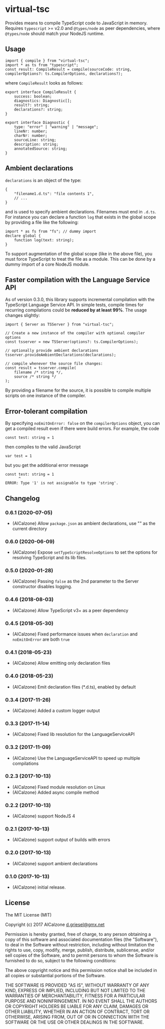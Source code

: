 # virtual-tsc

Provides means to compile TypeScript code to JavaScript in memory. 
Requires `typescript` >= v2.0 and `@types/node` as peer dependencies, where `@types/node` should match your NodeJS runtime.

## Usage

```TS
import { compile } from "virtual-tsc";
import * as ts from "typescript";
const result: CompileResult = compile(sourceCode: string, compilerOptions?: ts.CompilerOptions, declarations?);
```
where `CompileResult` looks as follows:
```TS
export interface CompileResult {
    success: boolean;
    diagnostics: Diagnostic[];
    result?: string;
    declarations?: string;
}

export interface Diagnostic {
    type: "error" | "warning" | "message";
    lineNr: number;
    charNr: number;
    sourceLine: string;
    description: string;
    annotatedSource: string;
}
```

## Ambient declarations
`declarations` is an object of the type:
```JS
{
    "filename1.d.ts": "file contents 1",
    // ...
}
```
and is used to specify ambient declarations. Filenames must end in `.d.ts`. For instance you can declare a function `log` that exists in the global scope by providing a file like the following:
```TS
import * as fs from "fs"; // dummy import
declare global {
    function log(text: string);
}
```
To support augmentation of the global scope (like in the above file), you must force TypeScript to treat the file as a module. This can be done by a dummy import of a core NodeJS module.

## Faster compilation with the Language Service API
As of version 0.3.0, this library supports incremental compilation with the TypeScript Language Service API. In simple tests, compile times for recurring compilations could be **reduced by at least 99%**. The usage changes slightly:
```TS
import { Server as TSServer } from "virtual-tsc";

// Create a new instance of the compiler with optional compiler options
const tsserver = new TSServer(options?: ts.CompilerOptions);

// optionally provide ambient declarations
tsserver.provideAmbientDeclarations(declarations);

// compile whenever the source file changes:
const result = tsserver.compile(
	filename /* string */,
	source /* string */
);
```
By providing a filename for the source, it is possible to compile multiple scripts on one instance of the compiler.

## Error-tolerant compilation

By specifying `noEmitOnError: false` on the `compilerOptions` object, you can get a compiled result even if there were build errors. For example, the code
```TS
const test: string = 1
```
then compiles to the valid JavaScript
```JS
var test = 1
```
but you get the additional error message
```JS
const test: string = 1
      ^
ERROR: Type '1' is not assignable to type 'string'.
```

## Changelog
<!--
	Placeholder for the next version (at the beginning of the line):
	### __WORK IN PROGRESS__
-->

### 0.6.1 (2020-07-05)
* (AlCalzone) Allow `package.json` as ambient declarations, use "" as the current directory

### 0.6.0 (2020-06-09)
* (AlCalzone) Expose `setTypeScriptResolveOptions` to set the options for resolving TypeScript and its lib files.

### 0.5.0 (2020-01-28)
* (AlCalzone) Passing `false` as the 2nd parameter to the Server constructor disables logging.

### 0.4.6 (2018-08-03)
* (AlCalzone) Allow TypeScript v3+ as a peer dependency

### 0.4.5 (2018-05-30)
* (AlCalzone) Fixed performance issues when `declaration` and `noEmitOnError` are both `true`

### 0.4.1 (2018-05-23)
* (AlCalzone) Allow emitting only declaration files

### 0.4.0 (2018-05-23)
* (AlCalzone) Emit declaration files (*.d.ts), enabled by default

### 0.3.4 (2017-11-26)
* (AlCalzone) Added a custom logger output

### 0.3.3 (2017-11-14)
* (AlCalzone) Fixed lib resolution for the LanguageServiceAPI

### 0.3.2 (2017-11-09)
* (AlCalzone) Use the LanguageServiceAPI to speed up multiple compilations

### 0.2.3 (2017-10-13)
* (AlCalzone) Fixed module resolution on Linux
* (AlCalzone) Added async compile method

### 0.2.2 (2017-10-13)
* (AlCalzone) support NodeJS 4

### 0.2.1 (2017-10-13)
* (AlCalzone) support output of builds with errors

### 0.2.0 (2017-10-13)
* (AlCalzone) support ambient declarations

### 0.1.0 (2017-10-13)
* (AlCalzone) initial release. 

## License
The MIT License (MIT)

Copyright (c) 2017 AlCalzone <d.griesel@gmx.net>

Permission is hereby granted, free of charge, to any person obtaining a copy
of this software and associated documentation files (the "Software"), to deal
in the Software without restriction, including without limitation the rights
to use, copy, modify, merge, publish, distribute, sublicense, and/or sell
copies of the Software, and to permit persons to whom the Software is
furnished to do so, subject to the following conditions:

The above copyright notice and this permission notice shall be included in
all copies or substantial portions of the Software.

THE SOFTWARE IS PROVIDED "AS IS", WITHOUT WARRANTY OF ANY KIND, EXPRESS OR
IMPLIED, INCLUDING BUT NOT LIMITED TO THE WARRANTIES OF MERCHANTABILITY,
FITNESS FOR A PARTICULAR PURPOSE AND NONINFRINGEMENT. IN NO EVENT SHALL THE
AUTHORS OR COPYRIGHT HOLDERS BE LIABLE FOR ANY CLAIM, DAMAGES OR OTHER
LIABILITY, WHETHER IN AN ACTION OF CONTRACT, TORT OR OTHERWISE, ARISING FROM,
OUT OF OR IN CONNECTION WITH THE SOFTWARE OR THE USE OR OTHER DEALINGS IN
THE SOFTWARE.
